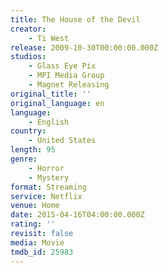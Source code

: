 ```yaml
---
title: The House of the Devil
creator:
    - Ti West
release: 2009-10-30T00:00:00.000Z
studios:
    - Glass Eye Pix
    - MPI Media Group
    - Magnet Releasing
original_title: ''
original_language: en
language:
    - English
country:
    - United States
length: 95
genre:
    - Horror
    - Mystery
format: Streaming
service: Netflix
venue: Home
date: 2015-04-16T04:00:00.000Z
rating: ''
revisit: false
media: Movie
tmdb_id: 25983
---
```



